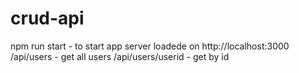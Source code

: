 # crud-api

npm run start  - to start app
server loadede on http://localhost:3000
/api/users - get all users
/api/users/userid - get by id 
